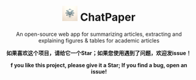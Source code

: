 <div align=center>
<h1 aligh="center">
<img src="logo.png" width="40"> ChatPaper
</h1>
An open-source web app for summarizing articles, extracting and explaining figures &amp; tables for academic articles  


<br>

**如果喜欢这个项目，请给它一个Star；如果您使用遇到了问题，欢迎发issue！**

**f you like this project, please give it a Star; If you find a bug, open an issue!**

<br>

